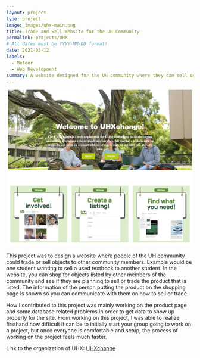 ```yaml
---
layout: project
type: project
image: images/uhx-main.png
title: Trade and Sell Website for the UH Community
permalink: projects/UHX
# All dates must be YYYY-MM-DD format!
date: 2021-05-12
labels:
  - Meteor
  - Web Development
summary: A website designed for the UH community where they can sell or trade objects to other community members.
---
```


<img src="../images/uhx-cover.png">

This project was to design a website where people of the UH community could trade or sell objects to other community members. Example would be one student wanting to sell a used textbook to another student. In the website, you can shop for objects listed by other members of the community and see if they are planning to sell or trade the product that is listed. The information of the person putting the product on the shopping page is shown so you can communicate with them on how to sell or trade.

How I contributed to this project was mainly working on the product page and some database related problems in order to get data to show up properly for the site. From working on this project, I was able to realize firsthand how difficult it can be to initially start your group going to work on a project, but once everyone is comfortable and setup, the process of working on the project feels much faster.

Link to the organization of UHX: <a href="https://github.com/uhxchange"><i class="large github icon"></i>UHXchange</a>